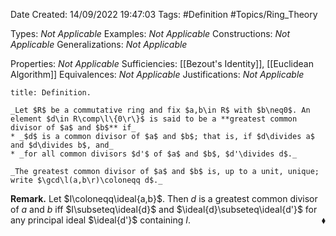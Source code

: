 <div class="topSpace"></div>

Date Created: 14/09/2022 19:47:03
Tags: #Definition #Topics/Ring_Theory

Types: _Not Applicable_
Examples: _Not Applicable_
Constructions: _Not Applicable_
Generalizations: _Not Applicable_

Properties: _Not Applicable_
Sufficiencies: [[Bezout's Identity]], [[Euclidean Algorithm]]
Equivalences: _Not Applicable_
Justifications: _Not Applicable_

``` ad-Definition
title: Definition.

_Let $R$ be a commutative ring and fix $a,b\in R$ with $b\neq0$. An element $d\in R\comp\l\{0\r\}$ is said to be a **greatest common divisor of $a$ and $b$** if_
* _$d$ is a common divisor of $a$ and $b$; that is, if $d\divides a$ and $d\divides b$, and_
* _for all common divisors $d'$ of $a$ and $b$, $d'\divides d$._

_The greatest common divisor of $a$ and $b$ is, up to a unit, unique; write $\gcd\l(a,b\r)\coloneqq d$._

```

**Remark.** Let $I\coloneqq\ideal{a,b}$. Then $d$ is a greatest common divisor of $a$ and $b$ iff $I\subseteq\ideal{d}$ and $\ideal{d}\subseteq\ideal{d'}$ for any principal ideal $\ideal{d'}$ containing $I$.<span style="float:right;">$\blacklozenge$</span>
